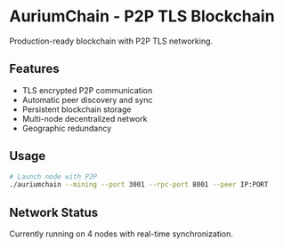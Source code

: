 # AuriumChain - P2P TLS Blockchain

Production-ready blockchain with P2P TLS networking.

## Features
- TLS encrypted P2P communication
- Automatic peer discovery and sync
- Persistent blockchain storage
- Multi-node decentralized network
- Geographic redundancy

## Usage
```bash
# Launch node with P2P
./auriumchain --mining --port 3001 --rpc-port 8001 --peer IP:PORT
```

## Network Status
Currently running on 4 nodes with real-time synchronization.

